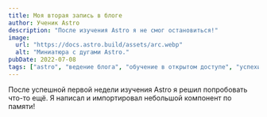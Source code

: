 ```yaml
---
title: Моя вторая запись в блоге
author: Ученик Astro
description: "После изучения Astro я не смог остановиться!"
image:
  url: "https://docs.astro.build/assets/arc.webp"
  alt: "Миниатюра с дугами Astro."
pubDate: 2022-07-08
tags: ["astro", "ведение блога", "обучение в открытом доступе", "успехи"]
---
```

После успешной первой недели изучения Astro я решил попробовать что-то ещё. Я написал и импортировал небольшой компонент по памяти!